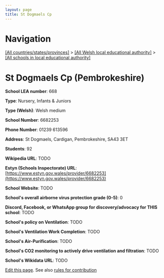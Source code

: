 ```yaml
---
layout: page
title: St Dogmaels Cp
---
```

# Navigation

[[All countries/states/provinces]](../../..) > [[All Welsh local educational authority]](../..) > [[All schools in local educational authority]](..)

# St Dogmaels Cp (Pembrokeshire)

**School LEA number**: 668

**Type**: Nursery, Infants & Juniors

**Type (Welsh)**: Welsh medium

**School Number**: 6682253

**Phone Number**: 01239 613596

**Address**: St Dogmaels, Cardigan, Pembrokeshire, SA43 3ET

**Students**: 92

**Wikipedia URL**: TODO

**Estyn (Schools Inspectorate) URL**: [https://www.estyn.gov.wales/provider/6682253](https://www.estyn.gov.wales/provider/6682253)

**School Website**: TODO

**School's overall airborne virus protection grade (0-5)**: 0

**Discord, Facebook, or WhatsApp group for discovery/advocacy for THIS school**: TODO

**School's policy on Ventilation**: TODO

**School's Ventilation Work Completion**: TODO

**School's Air-Purification**: TODO

**School's CO2 monitoring to actively drive ventilation and filtration**: TODO

**School's Wikidata URL**: TODO




[Edit this page](https://github.com/VentilationProject/Wales/edit/prif/./Pembrokeshire/St_Dogmaels_Cp.md). See also [rules for contribution](../../../contribution-rules/)